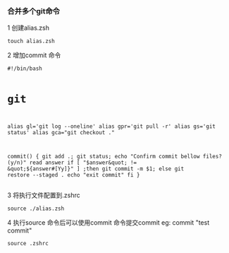 <h3>合并多个git命令</h3>
<p>1 创建alias.zsh</p>
<pre><code class="language-bash">touch alias.zsh
</code></pre>
<p>2 增加commit 命令</p>
<pre><code class="language-bash">#!/bin/bash

# git
alias gl='git log --oneline'
alias gpr='git pull -r'
alias gs='git status'
alias gca=&quot;git checkout .&quot;

commit() {
  git add .;
  git status;
  echo &quot;Confirm commit bellow files? (y/n)&quot;
  read answer
  if [ &quot;$answer&quot; != &quot;${answer#[Yy]}&quot; ] ;then
    git commit -m $1;
  else
    git restore --staged .
    echo &quot;exit commit&quot;
  fi
}
</code></pre>
<p>3 将执行文件配置到.zshrc</p>
<pre><code class="language-bash">source ./alias.zsh
</code></pre>
<p>4 执行source 命令后可以使用commit 命令提交commit eg: commit &quot;test commit&quot;</p>
<pre><code class="language-bash">source .zshrc
</code></pre>
